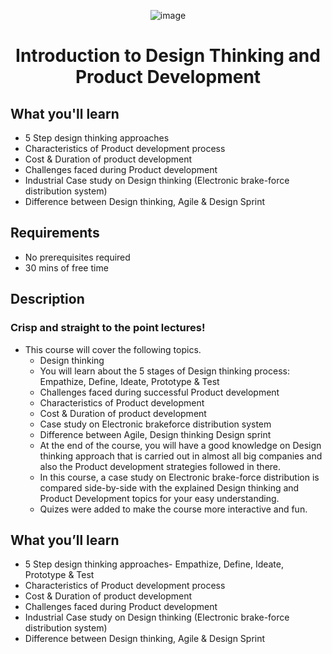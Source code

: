 <div align="center">

![image](https://user-images.githubusercontent.com/51442719/170886636-d5b325a1-7e2d-43d1-96ea-cd0ca74c6043.png)
  
  
# Introduction to Design Thinking and Product Development

</div>
  
## What you'll learn
- 5 Step design thinking approaches
- Characteristics of Product development process
- Cost & Duration of product development
- Challenges faced during Product development
- Industrial Case study on Design thinking (Electronic brake-force distribution system)
- Difference between Design thinking, Agile & Design Sprint

## Requirements
- No prerequisites required
- 30 mins of free time

## Description
### Crisp and straight to the point lectures!
- This course will cover the following topics.
  - Design thinking
  - You will learn about the 5 stages of Design thinking process: Empathize, Define, Ideate, Prototype & Test
  - Challenges faced during successful Product development
  - Characteristics of Product development
  - Cost & Duration of product development
  - Case study on Electronic brakeforce distribution system
  - Difference between Agile, Design thinking Design sprint
  - At the end of the course, you will have a good knowledge on Design thinking approach that is carried out in almost all big companies and also the Product development strategies followed in there.
  - In this course, a case study on Electronic brake-force distribution is compared side-by-side with the explained Design thinking and Product Development topics for your easy understanding. 
  - Quizes were added to make the course more interactive and fun.

## What you’ll learn
- 5 Step design thinking approaches- Empathize, Define, Ideate, Prototype & Test
- Characteristics of Product development process
- Cost & Duration of product development
- Challenges faced during Product development
- Industrial Case study on Design thinking (Electronic brake-force distribution system)
- Difference between Design thinking, Agile & Design Sprint

